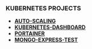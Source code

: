 ### KUBERNETES PROJECTS

* [**AUTO-SCALING**](https://github.com/pclokcer/kubernetes-test/tree/main/auto-scaling)
* [**KUBERNETES-DASHBOARD**](https://github.com/pclokcer/kubernetes-test/tree/main/kubernetes-dashboard)
* [**PORTAINER**](https://github.com/pclokcer/kubernetes-test/tree/main/portainer)
* [**MONGO-EXPRESS-TEST**](https://github.com/pclokcer/kubernetes-test/tree/main/mongo-express-test)
